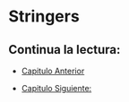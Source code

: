 #  Stringers

## Continua la lectura:

- [Capitulo Anterior](./../)                                                                 

- [Capitulo Siguiente: ](./../)
